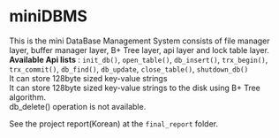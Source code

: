 # miniDBMS



This is the mini DataBase Management System consists of file manager layer, buffer manager layer, B+ Tree layer, api layer and lock table layer.<br>
**Available Api lists** : ```init_db()```, ```open_table()```, ```db_insert()```, ```trx_begin()```, ```trx_commit()```, ```db_find()```, ```db_update```,  ```close_table()```, ```shutdown_db()``` <br>
It can store 128byte sized key-value strings<br> 
It can store 128byte sized key-value strings to the disk using B+ Tree algorithm.<br> 
db_delete() operation is not available.<br>

See the project report(Korean) at the ```final_report``` folder.
